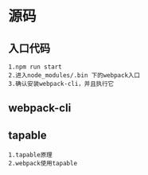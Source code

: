 # 源码

## 入口代码

    1.npm run start
    2.进入node_modules/.bin 下的webpack入口
    3.确认安装webpack-cli，并且执行它

## webpack-cli

## tapable

    1.tapable原理
    2.webpack使用tapable
